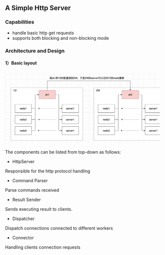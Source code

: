 ## A Simple Http Server

### Capabilities

- handle basic http get requests
- supports both blocking and non-blocking mode


### Architecture and Design

#### 1）Basic layout

![alt text](img.png "Title")

The components can be listed from top-down as follows:
- HttpServer 

Responsible for the http protocol handling

- Command Parser

Parse commands received 

- Result Sender

Sends executing result to clients.

- Dispatcher

Dispatch connections connected to different workers

- Connector

Handling clients connection requests